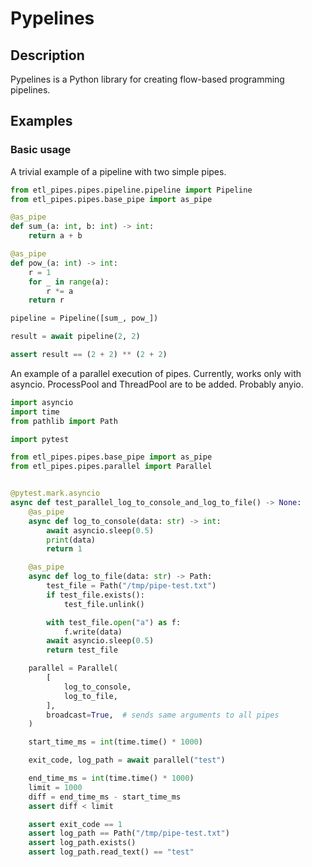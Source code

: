 # Pypelines

## Description

Pypelines is a Python library for creating flow-based programming pipelines.

## Examples

### Basic usage

A trivial example of a pipeline with two simple pipes.

```python
from etl_pipes.pipes.pipeline.pipeline import Pipeline
from etl_pipes.pipes.base_pipe import as_pipe

@as_pipe
def sum_(a: int, b: int) -> int:
    return a + b

@as_pipe
def pow_(a: int) -> int:
    r = 1
    for _ in range(a):
        r *= a
    return r

pipeline = Pipeline([sum_, pow_])

result = await pipeline(2, 2)

assert result == (2 + 2) ** (2 + 2)
```

An example of a parallel execution of pipes. Currently, works only with asyncio. ProcessPool and ThreadPool are to be added. Probably anyio.

```python
import asyncio
import time
from pathlib import Path

import pytest

from etl_pipes.pipes.base_pipe import as_pipe
from etl_pipes.pipes.parallel import Parallel


@pytest.mark.asyncio
async def test_parallel_log_to_console_and_log_to_file() -> None:
    @as_pipe
    async def log_to_console(data: str) -> int:
        await asyncio.sleep(0.5)
        print(data)
        return 1

    @as_pipe
    async def log_to_file(data: str) -> Path:
        test_file = Path("/tmp/pipe-test.txt")
        if test_file.exists():
            test_file.unlink()

        with test_file.open("a") as f:
            f.write(data)
        await asyncio.sleep(0.5)
        return test_file

    parallel = Parallel(
        [
            log_to_console,
            log_to_file,
        ],
        broadcast=True,  # sends same arguments to all pipes
    )

    start_time_ms = int(time.time() * 1000)

    exit_code, log_path = await parallel("test")

    end_time_ms = int(time.time() * 1000)
    limit = 1000
    diff = end_time_ms - start_time_ms
    assert diff < limit

    assert exit_code == 1
    assert log_path == Path("/tmp/pipe-test.txt")
    assert log_path.exists()
    assert log_path.read_text() == "test"
```

